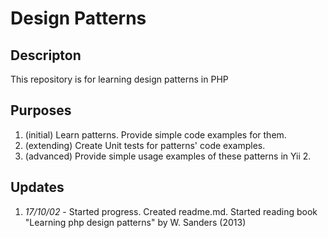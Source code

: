<h1>Design Patterns</h1>
<h2>Descripton</h2>
<p>This repository is for learning design patterns in PHP</p>
<h2>Purposes</h2>
<ol>
	<li>(initial) Learn patterns. Provide simple code examples for them.</li>
	<li>(extending) Create Unit tests for patterns' code examples.</li>
	<li>(advanced) Provide simple usage examples of these patterns in Yii 2.</li>
</ol>
<h2>Updates</h2>
<ol>
	<li><em>17/10/02</em> - Started progress. Created readme.md. Started reading book "Learning php design patterns" by W. Sanders (2013)</li>
</ol>
